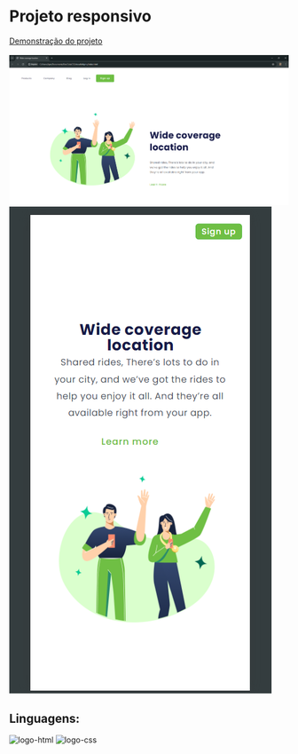 <h1>Projeto responsivo</h1>
<a href="https://hitech-igor.github.io/Projeto-CSS_HTML_Resposivo/">Demonstração do projeto</a>
<br>
<br>
<img src="https://github.com/Hitech-Igor/Projeto-CSS_HTML_Resposivo/blob/master/Desktop.png?raw=true" alt="layout-desktop" />
<img src="https://github.com/Hitech-Igor/Projeto-CSS_HTML_Resposivo/blob/master/Mobile.png?raw=true" alt="layout-mobile" />

<h2>Linguagens:</h2>
<img src="https://img.shields.io/badge/HTML5-E34F26?style=for-the-badge&logo=html5&logoColor=white" alt="logo-html"/>
<img src="https://img.shields.io/badge/CSS3-1572B6?style=for-the-badge&logo=css3&logoColor=white" alt="logo-css"/>
